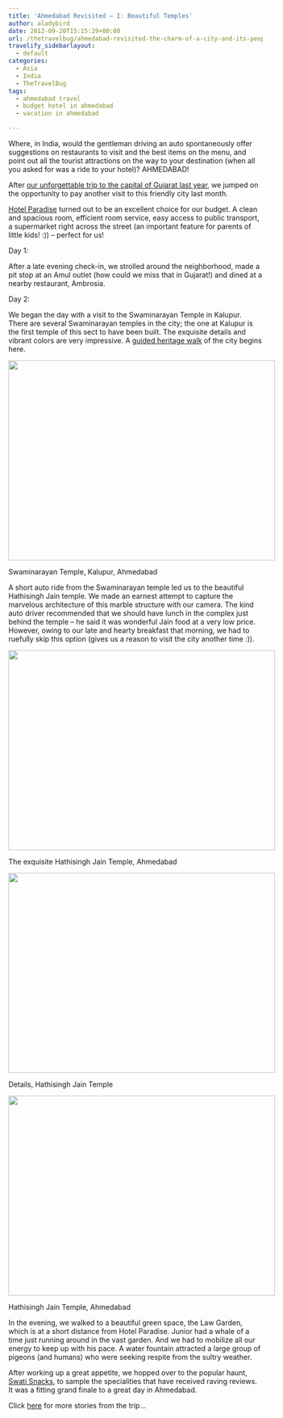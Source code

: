 ```yaml
---
title: 'Ahmedabad Revisited – I: Beautiful Temples'
author: aladybird
date: 2012-09-20T15:15:29+00:00
url: /thetravelbug/ahmedabad-revisited-the-charm-of-a-city-and-its-people/
travelify_sidebarlayout:
  - default
categories:
  - Asia
  - India
  - TheTravelBug
tags:
  - ahmedabad travel
  - budget hotel in ahmedabad
  - vacation in ahmedabad

---
```

Where, in India, would the gentleman driving an auto spontaneously offer suggestions on restaurants to visit and the best items on the menu, and point out all the tourist attractions on the way to your destination (when all you asked for was a ride to your hotel)? AHMEDABAD!

After <a title="Uttarayan (Makar Sankranti) in Gujarat" href="http://funderfulworld.com/thetravelbug/uttarayan-makar-sankranti-in-gujarat/" target="_blank">our unforgettable trip to the capital of Gujarat last year</a>, we jumped on the opportunity to pay another visit to this friendly city last month.

<a title="Hotel Paradise, Ahmedabad" href="http://www.hotelparadiseahmedabad.com/" target="_blank">Hotel Paradise</a> turned out to be an excellent choice for our budget. A clean and spacious room, efficient room service, easy access to public transport, a supermarket right across the street (an important feature for parents of little kids! :)) &#8211; perfect for us!

Day 1:

After a late evening check-in, we strolled around the neighborhood, made a pit stop at an Amul outlet (how could we miss that in Gujarat!) and dined at a nearby restaurant, Ambrosia.

Day 2:

We began the day with a visit to the Swaminarayan Temple in Kalupur. There are several Swaminarayan temples in the city; the one at Kalupur is the first temple of this sect to have been built. The exquisite details and vibrant colors are very impressive. A <a title="Heritage Walk, Ahmedabad" href="http://www.gujarattourism.com/destination/details/6/10" target="_blank">guided heritage walk</a> of the city begins here.

<div id="attachment_874" style="width: 539px" class="wp-caption aligncenter">
  <a href="http://funderfulworld.files.wordpress.com/2012/09/2012-07-22-11-43-56.jpg"><img class="size-full wp-image-874" title="Swaminarayan Temple, Kalupur, Ahmedabad" src="http://funderfulworld.files.wordpress.com/2012/09/2012-07-22-11-43-56.jpg" alt="" width="529" height="396" /></a>
  
  <p class="wp-caption-text">
    Swaminarayan Temple, Kalupur, Ahmedabad
  </p>
</div>

A short auto ride from the Swaminarayan temple led us to the beautiful Hathisingh Jain temple. We made an earnest attempt to capture the marvelous architecture of this marble structure with our camera. The kind auto driver recommended that we should have lunch in the complex just behind the temple &#8211; he said it was wonderful Jain food at a very low price. However, owing to our late and hearty breakfast that morning, we had to ruefully skip this option (gives us a reason to visit the city another time :)).

<div id="attachment_875" style="width: 539px" class="wp-caption aligncenter">
  <a href="http://funderfulworld.files.wordpress.com/2012/09/2012-07-22-11-58-05.jpg"><img class="size-full wp-image-875" title="Hathisingh Jain Temple, Ahmedabad" src="http://funderfulworld.files.wordpress.com/2012/09/2012-07-22-11-58-05.jpg" alt="" width="529" height="396" /></a>
  
  <p class="wp-caption-text">
    The exquisite Hathisingh Jain Temple, Ahmedabad
  </p>
</div>

<div id="attachment_876" style="width: 539px" class="wp-caption aligncenter">
  <a href="http://funderfulworld.files.wordpress.com/2012/09/2012-07-22-12-16-36.jpg"><img class="size-full wp-image-876" title="Hathisingh Jain Temple, Ahmedabad" src="http://funderfulworld.files.wordpress.com/2012/09/2012-07-22-12-16-36.jpg" alt="" width="529" height="396" /></a>
  
  <p class="wp-caption-text">
    Details, Hathisingh Jain Temple
  </p>
</div>

<div id="attachment_877" style="width: 539px" class="wp-caption aligncenter">
  <a href="http://funderfulworld.files.wordpress.com/2012/09/2012-07-22-12-16-52.jpg"><img class="size-full wp-image-877" title="Hathisingh Jain Temple, Ahmedabad" src="http://funderfulworld.files.wordpress.com/2012/09/2012-07-22-12-16-52.jpg" alt="" width="529" height="396" /></a>
  
  <p class="wp-caption-text">
    Hathisingh Jain Temple, Ahmedabad
  </p>
</div>

In the evening, we walked to a beautiful green space, the Law Garden, which is at a short distance from Hotel Paradise. Junior had a whale of a time just running around in the vast garden. And we had to mobilize all our energy to keep up with his pace. A water fountain attracted a large group of pigeons (and humans) who were seeking respite from the sultry weather.

After working up a great appetite, we hopped over to the popular haunt, <a title="Swati Snacks, Ahmedabad" href="http://swatisnacks.com/_/Ahmedabad.html" target="_blank">Swati Snacks</a>, to sample the specialities that have received raving reviews. It was a fitting grand finale to a great day in Ahmedabad.

Click <a title="Ahmedabad Revisited – II: Discovering Sarkhej Roza" href="http://funderfulworld.com/thetravelbug/ahmedabad-revisited-ii/" target="_blank">here</a> for more stories from the trip&#8230;
